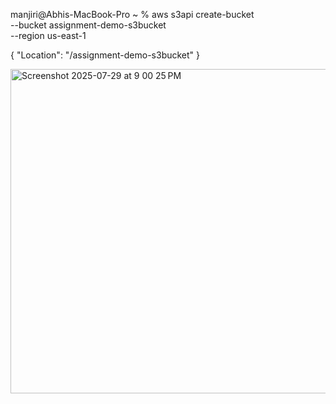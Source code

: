 manjiri@Abhis-MacBook-Pro ~ % aws s3api create-bucket \
    --bucket assignment-demo-s3bucket \
    --region us-east-1

{
    "Location": "/assignment-demo-s3bucket"
}



<img width="1792" height="519" alt="Screenshot 2025-07-29 at 9 00 25 PM" src="https://github.com/user-attachments/assets/5cba5c22-3156-4c21-aa13-a6de0b0744b3" />

